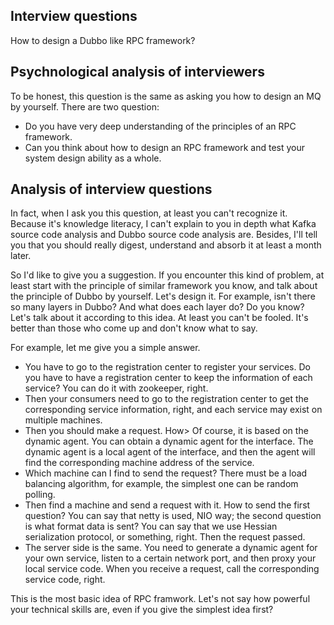 ## Interview questions
How to design a Dubbo like RPC framework?

## Psychnological analysis of interviewers
To be honest, this question is the same as asking you how to design an MQ by yourself. There are two question:
- Do you have very deep understanding of the principles of an RPC framework.
- Can you think about how to design an RPC framework and test your system design ability as a whole.

## Analysis of interview questions
In fact, when I ask you this question, at least you can't recognize it. Because it's knowledge literacy, I can't explain to you in depth what Kafka source code analysis and Dubbo source code analysis are. Besides, I'll tell you that you should really digest, understand and absorb it at least a month later. 

So I'd like to give you a suggestion. If you encounter this kind of problem, at least start with the principle of similar framework you know, and talk about the principle of Dubbo by yourself. Let's design it. For example, isn't there so many layers in Dubbo? And what does each layer do? Do you know? Let's talk about it according to this idea. At least you can't be fooled. It's better than those who come up and don't know what to say.

For example, let me give you a simple answer.
- You have to go to the registration center to register your services. Do you have to have a registration center to keep the information of each service? You can do it with zookeeper, right.
- Then your consumers need to go to the registration center to get the corresponding service information, right, and each service may exist on multiple machines.
- Then you should make a request. How> Of course, it is based on the dynamic agent. You can obtain a dynamic agent for the interface. The dynamic agent is a local agent of the interface, and then the agent will find the corresponding machine address of the service.
- Which machine can I find to send the request? There must be a load balancing algorithm, for example, the simplest one can be random polling.
- Then find a machine and send a request with it. How to send the first question? You can say that netty is used, NIO way; the second question is what format data is sent? You can say that we use Hessian serialization protocol, or something, right. Then the request passed.
- The server side is the same. You need to generate a dynamic agent for your own service, listen to a certain network port, and then proxy your local service code. When you receive a request, call the corresponding service code, right.

This is the most basic idea of RPC framwork. Let's not say how powerful your technical skills are, even if you give the simplest idea first?